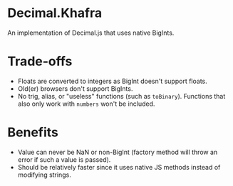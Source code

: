 # Decimal.Khafra
An implementation of Decimal.js that uses native BigInts.

# Trade-offs
* Floats are converted to integers as BigInt doesn't support floats.
* Old(er) browsers don't support BigInts.
* No trig, alias, or "useless" functions (such as ``toBinary``). Functions that also only work with ``numbers`` won't be included.

# Benefits
* Value can never be NaN or non-BigInt (factory method will throw an error if such a value is passed).
* Should be relatively faster since it uses native JS methods instead of modifying strings.